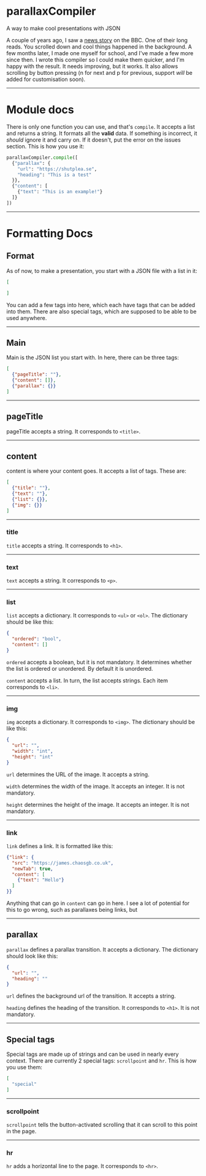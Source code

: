# parallaxCompiler

A way to make cool presentations with JSON

A couple of years ago, I saw a [news story](https://www.bbc.co.uk/news/resources/idt-sh/who_stole_burmas_royal_ruby) on the BBC. One of their long reads. You scrolled down and cool things happened in the background. A few months later, I made one myself for school, and I've made a few more since then. I wrote this compiler so I could make them quicker, and I'm happy with the result. It needs improving, but it works. It also allows scrolling by button pressing (n for next and p for previous, support *will* be added for customisation soon).

---

# Module docs

There is only one function you can use, and that's `compile`. It accepts a list and returns a string. It formats all the **valid** data. If something is incorrect, it *should* ignore it and carry on. If it doesn't, put the error on the issues section. This is how you use it:
```python
parallaxCompiler.compile([
  {"parallax": {
    "url": "https://shutplea.se",
    "heading": "This is a test"
  }},
  {"content": [
    {"text": "This is an example!"}
  ]}
])
```

---

# Formatting Docs

## Format

As of now, to make a presentation, you start with a JSON file with a list in it:

```json
[

]
```

You can add a few tags into here, which each have tags that can be added into them. There are also special tags, which are supposed to be able to be used anywhere.

---

## Main

Main is the JSON list you start with. In here, there can be three tags:
```json
[
  {"pageTitle": ""},
  {"content": []},
  {"parallax": {}}
]
```

---

## pageTitle

pageTitle accepts a string. It corresponds to `<title>`.

---

## content

content is where your content goes. It accepts a list of tags. These are:
```json
[
  {"title": ""},
  {"text": ""},
  {"list": {}},
  {"img": {}}
]
```
---

### title

`title` accepts a string. It corresponds to `<h1>`.

---

### text

`text` accepts a string. It corresponds to `<p>`.

---

### list

`list` accepts a dictionary. It corresponds to `<ul>` or `<ol>`. The dictionary should be like this:

```json
{
  "ordered": "bool",
  "content": []
}
```

`ordered` accepts a boolean, but it is not mandatory. It determines whether the list is ordered or unordered. By default it is unordered.

`content` accepts a list. In turn, the list accepts strings. Each item corresponds to `<li>`.

---

### img

`img` accepts a dictionary. It corresponds to `<img>`. The dictionary should be like this:

```json
{
  "url": "",
  "width": "int",
  "height": "int"
}
```

`url` determines the URL of the image. It accepts a string.

`width` determines the width of the image. It accepts an integer. It is not mandatory.

`height` determines the height of the image. It accepts an integer. It is not mandatory.

---

### link

`link` defines a link. It is formatted like this:
```json
{"link": {
  "src": "https://james.chaosgb.co.uk",
  "newTab": true,
  "content": [
    {"text": "Hello"}
  ]
}}
```
Anything that can go in `content` can go in here. I see a lot of potential for this to go wrong, such as parallaxes being links, but 

---

## parallax

`parallax` defines a parallax transition. It accepts a dictionary. The dictionary should look like this:

```json
{
  "url": "",
  "heading": ""
}
```

`url` defines the background url of the transition. It accepts a string.

`heading` defines the heading of the transition. It corresponds to `<h1>`. It is not mandatory.

---

## Special tags

Special tags are made up of strings and can be used in nearly every context. There are currently 2 special tags: `scrollpoint` and `hr`. This is how you use them:

```json
[
  "special"
]
```

---

### scrollpoint

`scrollpoint` tells the button-activated scrolling that it can scroll to this point in the page.

---

### hr

`hr` adds a horizontal line to the page. It corresponds to `<hr>`.
